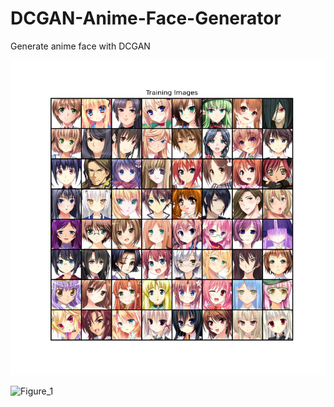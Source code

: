 # DCGAN-Anime-Face-Generator
Generate anime face with DCGAN

![alt text](Figure_1.png "Title")

<img src="./Figure_1.jpg" alt="Figure_1" width="200"/>

